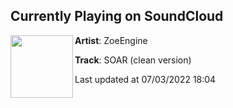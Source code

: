 ## Currently Playing on SoundCloud

[<img align="left" width="100" src="https://i1.sndcdn.com/artworks-b5AoB37uKQCQamtl-zrsl3w-t500x500.jpg">](https://soundcloud.com/zoe3ngine/soar-neotrance)

**Artist**: ZoeEngine 

**Track**: SOAR (clean version)

Last updated at 07/03/2022 18:04
